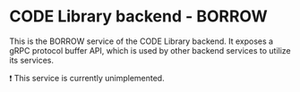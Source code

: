 # CODE Library backend - BORROW

This is the BORROW service of the CODE Library backend.
It exposes a gRPC protocol buffer API, which is used by other backend services to utilize its services.

:heavy_exclamation_mark: This service is currently unimplemented.
